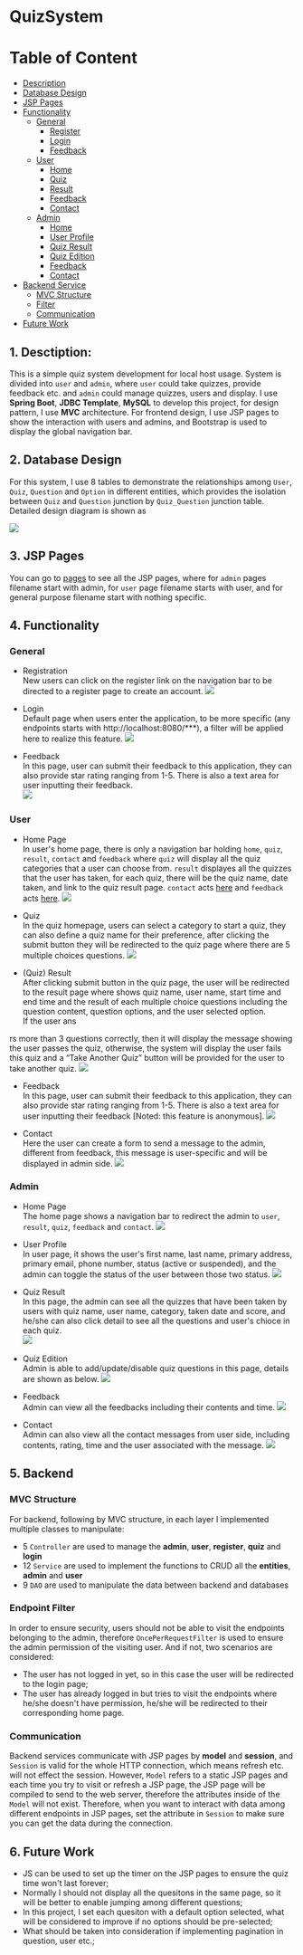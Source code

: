 # QuizSystem

# Table of Content
- [Description](#desc)
- [Database Design](#db)
- [JSP Pages](#jsp)
- [Functionality](#func)
    - [General](#general)
        - [Register](#register)
        - [Login](#login)
        - [Feedback](#feedback)
    - [User](#user)
        - [Home](#user_home)
        - [Quiz](#user_quiz)
        - [Result](#user_result)
        - [Feedback](#user_feedback)
        - [Contact](#user_contact)
    - [Admin](#admin)
        - [Home](#admin_home)
        - [User Profile](#admin_user)
        - [Quiz Result](#admin_result)
        - [Quiz Edition](#admin_quiz)
        - [Feedback](#admin_feedback)
        - [Contact](#admin_contact)
- [Backend Service](#back)
    - [MVC Structure](#mvc)
    - [Filter](#filter)
    - [Communication](#comm)
- [Future Work](#future)

<a name="desc"/>  

## 1. Desctiption:
This is a simple quiz system development for local host usage. System is divided into `user` and `admin`, where `user` could take quizzes, provide feedback etc. and `admin` could manage quizzes, users and display. I use **Spring Boot**, **JDBC Template**, **MySQL** to develop this project, for design pattern, I use **MVC** architecture. For frontend design, I use JSP pages to show the interaction with users and admins, and Bootstrap is used to display the global navigation bar. 

<a name="db"/>  

## 2. Database Design
For this system, I use 8 tables to demonstrate the relationships among `User`, `Quiz`, `Question` and `Option` in different entities, which provides the isolation between `Quiz` and `Question` junction by `Quiz_Question` junction table. Detailed design diagram is shown as 

![](https://github.com/LegenQS/QuizSystem/blob/main/img/db%20design.png)

<a name="jsp"/>  

## 3. JSP Pages
You can go to [pages](https://github.com/LegenQS/QuizSystem/tree/main/src/main/webapp/WEB-INF/jsp) to see all the JSP pages, where for `admin` pages filename start with admin, for `user` page filename starts with user, and for general purpose filename start with nothing specific.


<a name="func"/>  

## 4. Functionality

<a name="general"/>  

### General

<a name="register"/>  

- Registration  
New users can click on the register link on the navigation bar to be directed to a register page to create an account.
![](https://github.com/LegenQS/QuizSystem/blob/main/img/register.png)

<a name="login"/>  

- Login  
Default page when users enter the application, to be more specific (any endpoints starts with http://localhost:8080/***), a filter will be applied here to realize this feature. 
![](https://github.com/LegenQS/QuizSystem/blob/main/img/login.png)

<a name="feedback"/>  

- Feedback  
In this page, user can submit their feedback to this application, they can also provide star rating ranging from 1-5. There is also a text area for user inputting their feedback.  
![](https://github.com/LegenQS/QuizSystem/blob/main/img/feedback.png)

<a name="user"/>  

### User

<a name="user_home"/>  

- Home Page  
In user's home page, there is only a navigation bar holding `home`, `quiz`, `result`, `contact` and `feedback` where `quiz` will display all the quiz categories that a user can choose from. `result` displayes all the quizzes that the user has taken, for each quiz, there will be the quiz name, date taken, and link to the quiz result page. `contact` acts [here](#contact) and `feedback` acts [here](#feedback).
![](https://github.com/LegenQS/QuizSystem/blob/main/img/user/home.png)

<a name="user_quiz"/>  

- Quiz  
In the quiz homepage, users can select a category to start a quiz, they can also define a quiz name for their preference, after clicking the submit button they will be redirected to the quiz page where there are 5 multiple choices questions. 
![](https://github.com/LegenQS/QuizSystem/blob/main/img/user/quiz_home.png)

<a name="user_result"/>  

- (Quiz) Result  
After clicking submit button in the quiz page, the user will be redirected to the result page where shows quiz name, user name, start time and end time and the result of each multiple choice questions including the question content, question options, and the user selected option.  
If the user ans

rs more than 3 questions correctly, then it will display the message showing the user passes the quiz, otherwise, the system will display the user fails this quiz and a “Take Another Quiz” button will be provided for the user to take another quiz.
![](https://github.com/LegenQS/QuizSystem/blob/main/img/user/quiz_result.png)

<a name="user_feedback"/> 

- Feedback  
In this page, user can submit their feedback to this application, they can also provide star rating ranging from 1-5. There is also a text area for user inputting their feedback [Noted: this feature is anonymous].
![](https://github.com/LegenQS/QuizSystem/blob/main/img/user/feedback.png)

<a name="user_contact"/> 

- Contact  
Here the user can create a form to send a message to the admin, different from feedback, this message is user-specific and will be displayed in admin side.
![](https://github.com/LegenQS/QuizSystem/blob/main/img/user/contact.png)

<a name="admin"/> 

### Admin
<a name="admin_home"/>  

- Home Page  
The home page shows a navigation bar to redirect the admin to `user`, `result`, `quiz`, `feedback` and `contact`.
![](https://github.com/LegenQS/QuizSystem/blob/main/img/admin/home.png)

<a name="admin_user"/>  

- User Profile  
In user page, it shows the user's first name, last name, primary address, primary email, phone number, status (active or suspended), and the admin can toggle the status of the user between those two status. 
![](https://github.com/LegenQS/QuizSystem/blob/main/img/admin/user.png)

<a name="admin_result"/>  

- Quiz Result  
In this page, the admin can see all the quizzes that have been taken by users with quiz name, user name, category, taken date and score, and he/she can also click detail to see all the questions and user's chioce in each quiz.  
![](https://github.com/LegenQS/QuizSystem/blob/main/img/admin/quiz_result.png)

<a name="admin_quiz"/>  

- Quiz Edition  
Admin is able to add/update/disable quiz questions in this page, details are shown as below.
![](https://github.com/LegenQS/QuizSystem/blob/main/img/admin/quiz_detail.png)

<a name="admin_feedback"/>  

- Feedback  
Admin can view all the feedbacks including their contents and time.
![](https://github.com/LegenQS/QuizSystem/blob/main/img/admin/feedback.png)

<a name="admin_contact"/>  

- Contact  
Admin can also view all the contact messages from user side, including contents, rating, time and the user associated with the message.
![](https://github.com/LegenQS/QuizSystem/blob/main/img/admin/contact.png)

<a name="back"/>  

## 5. Backend

<a name="mvc"/>  

### MVC Structure
For backend, following by MVC structure, in each layer I implemented multiple classes to manipulate:
- 5 `Controller` are used to manage the **admin**, **user**, **register**, **quiz** and **login**
- 12 `Service` are used to implement the functions to CRUD all the **entities**, **admin** and **user**
- 9 `DAO` are used to manipulate the data between backend and databases

<a name="filter"/>  

### Endpoint Filter
In order to ensure security, users should not be able to visit the endpoints belonging to the admin, therefore `OncePerRequestFilter` is used to ensure the admin permission of the visiting user. And if not, two scenarios are considered:
- The user has not logged in yet, so in this case the user will be redirected to the login page;
- The user has already logged in but tries to visit the endpoints where he/she doesn't have permission, he/she will be redirected to their corresponding home page.

<a name="comm"/> 

### Communication
Backend services communicate with JSP pages by **model** and **session**, and `Session` is valid for the whole HTTP connection, which means refresh etc. will not effect the session. However, `Model` refers to a static JSP pages and each time you try to visit or refresh a JSP page, the JSP page will be compiled to send to the web server, therefore the attributes inside of the `Model` will not exist. Therefore, when you want to interact with data among different endpoints in JSP pages, set the attribute in `Session` to make sure you can get the data during the connection. 

<a name="future"/> 

## 6. Future Work
- JS can be used to set up the timer on the JSP pages to ensure the quiz time won't last forever;
- Normally I should not display all the quesitons in the same page, so it will be better to enable jumping among different questions;
- In this project, I set each quesiton with a default option selected, what will be considered to improve if no options should be pre-selected;
- What should be taken into consideration if implementing pagination in question, user etc.;
